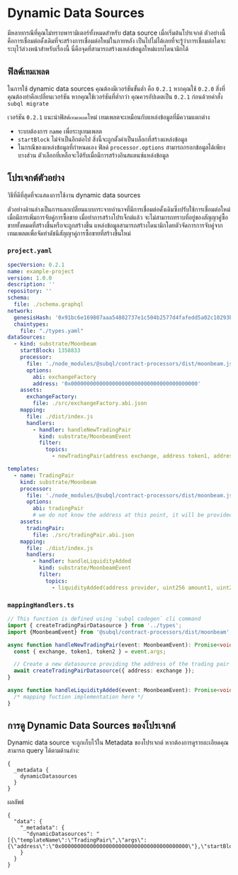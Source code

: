 # Dynamic Data Sources

มีหลายกรณีที่คุณไม่ทราบพารามิเตอร์ทั้งหมดสําหรับ data source เมื่อเริ่มต้นโปรเจกต์ ตัวอย่างนี้คือการเชื่อมต่อดั้งเดิมที่จะสร้างการเชื่อมต่อใหม่ในภายหลัง เป็นไปไม่ได้เลยที่จะรู้ว่าการเชื่อมต่อใดจะระบุไว้ล่วงหน้าสำหรับเรื่องนี้ นี่คือจุดที่สามารถสร้างแหล่งข้อมูลใหม่แบบไดนามิกได้

## ฟิลด์`เทมเพลต`

ในการใช้ dynamic data sources คุณต้องมีเวอร์ชันขั้นต่ำ คือ `0.2.1` หากคุณใช้ `0.2.0` สิ่งที่คุณต้องทำคือเปลี่ยนเวอร์ชัน หากคุณใช้เวอร์ชันที่ต่ำกว่า คุณควรอัปเดตเป็น `0.2.1` ก่อนด้วยคำสั่ง `subql migrate`

เวอร์ชัน `0.2.1` แนะนำฟิลด์`เทมเพลต`ใหม่  เทมเพลตจะเหมือนกับแหล่งข้อมูลที่มีความแตกต่าง

* ระบบต้องการ `name` เพื่อระบุเทมเพลต
* `startBlock` ไม่จำเป็นอีกต่อไป สิ่งนี้จะถูกตั้งค่าเป็นบล็อกที่สร้างแหล่งข้อมูล
* ในกรณีของแหล่งข้อมูลที่กำหนดเอง ฟิลด์ `processor.options` สามารถกรอกข้อมูลได้เพียงบางส่วน ตัวเลือกที่เหลือจะได้รับเมื่อมีการสร้างอินสแตนซ์แหล่งข้อมูล

## โปรเจกต์ตัวอย่าง

วิธีที่ดีที่สุดที่จะแสดงการใช้งาน dynamic data sources

ตัวอย่างด้านล่างเป็นการแลกเปลี่ยนแบบกระจายอำนาจที่มีการเชื่อมต่อดั้งเดิมซึ่งปรับใช้การเชื่อมต่อใหม่เมื่อมีการเพิ่มการจับคู่การซื้อขาย เมื่อทำการสร้างโปรเจ็กต์แล้ว จะไม่สามารถทราบที่อยู่ของสัญญาคู่ซื้อขายทั้งหมดที่สร้างขึ้นหรือจะถูกสร้างขึ้น แหล่งข้อมูลสามารถสร้างไดนามิกโดยตัวจัดการการจับคู่จากเทมเพลตเพื่อจัดทำดัชนีสัญญาคู่การซื้อขายที่สร้างขึ้นใหม่


### `project.yaml`
```yaml
specVersion: 0.2.1
name: example-project
version: 1.0.0
description: ''
repository: ''
schema:
  file: ./schema.graphql
network:
  genesisHash: '0x91bc6e169807aaa54802737e1c504b2577d4fafedd5a02c10293b1cd60e39527'
  chaintypes:
    file: "./types.yaml"
dataSources:
  - kind: substrate/Moonbeam
    startBlock: 1358833
    processor:
      file: './node_modules/@subql/contract-processors/dist/moonbeam.js'
      options:
        abi: exchangeFactory
        address: '0x0000000000000000000000000000000000000000'
    assets:
      exchangeFactory:
        file: ./src/exchangeFactory.abi.json
    mapping:
      file: ./dist/index.js
      handlers:
        - handler: handleNewTradingPair
          kind: substrate/MoonbeamEvent
          filter:
            topics:
              - newTradingPair(address exchange, address token1, address token2)

templates:
  - name: TradingPair
    kind: substrate/Moonbeam
    processor:
      file: './node_modules/@subql/contract-processors/dist/moonbeam.js'
      options:
        abi: tradingPair
        # we do not know the address at this point, it will be provided when instantiated
    assets:
      tradingPair:
        file: ./src/tradingPair.abi.json
    mapping:
      file: ./dist/index.js
      handlers:
        - handler: handleLiquidityAdded
          kind: substrate/MoonbeamEvent
          filter:
            topics:
              - liquidityAdded(address provider, uint256 amount1, uint256 amount2)
```

### `mappingHandlers.ts`

```ts
// This function is defined using `subql codegen` cli command
import { createTradingPairDatasource } from '../types';
import {MoonbeamEvent} from '@subql/contract-processors/dist/moonbeam';

async function handleNewTradingPair(event: MoonbeamEvent): Promise<void> {
  const { exchange, token1, token2 } = event.args;

  // Create a new datasource providing the address of the trading pair exchange contract
  await createTradingPairDatasource({ address: exchange });
}

async function handleLiquidityAdded(event: MoonbeamEvent): Promise<void> {
  /* mapping fuction implementation here */
}
```


## การดู Dynamic Data Sources ของโปรเจกต์

Dynamic data source จะถูกเก็บไว้ใน Metadata ของโปรเจกต์ หากต้องการดูรายละเอียดคุณสามารถ query ได้ตามด้านล่าง:

```gql
{
  _metadata {
    dynamicDatasources
  }
}
```

ผลลัพธ์
```
{
  "data": {
    "_metadata": {
      "dynamicDatasources": "[{\"templateName\":\"TradingPair\",\"args\":{\"address\":\"0x0000000000000000000000000000000000000000\"},\"startBlock\":1358833}]"
    }
  }
}
```

